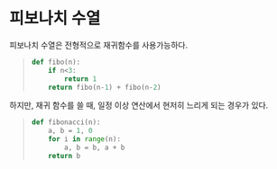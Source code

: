 # 피보나치 수열

피보나치 수열은 전형적으로 재귀함수를 사용가능하다.

> ```python
> def fibo(n):
>     if n<3:
>         return 1
>     return fibo(n-1) + fibo(n-2)
> ```

하지만, 재귀 함수를 쓸 때, 일정 이상 연산에서 현저히 느리게 되는 경우가 있다.

> ```python
> def fibonacci(n):
>     a, b = 1, 0
>     for i in range(n):
>         a, b = b, a + b
>     return b
> ```
>
> 